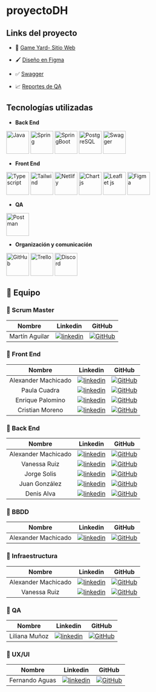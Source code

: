 # proyectoDH


## **Links del proyecto**


 +  🎯 [Game Yard- Sitio Web](https://proyecto-dh.vercel.app/home)

 +  🖌 [Diseño en Figma](https://www.figma.com/design/64t9gFZN00CIo1uCG80Uk0/Prototipo-Gameyard?node-id=0-1)

 +  ✅ [Swagger](https://proyectodh-13hj.onrender.com/swagger-ui/index.html)

 +  📈 [Reportes de QA](https://drive.google.com/drive/folders/1Bzv7BNN4IqYlp1cVkOHC-G_jrHRgn5mU)
 


## **Tecnologías utilizadas**

- **Back End**

<img src="https://user-images.githubusercontent.com/25181517/117201156-9a724800-adec-11eb-9a9d-3cd0f67da4bc.png" alt="Java" title="Java" height=60/> <img src="https://user-images.githubusercontent.com/25181517/117201470-f6d56780-adec-11eb-8f7c-e70e376cfd07.png" alt="Spring" title="Spring" height=60/> <img src="https://user-images.githubusercontent.com/25181517/183891303-41f257f8-6b3d-487c-aa56-c497b880d0fb.png" alt="SpringBoot"  title="SpringBoot" height=60/> <img src="https://user-images.githubusercontent.com/25181517/117208740-bfb78400-adf5-11eb-97bb-09072b6bedfc.png" alt="PostgreSQL" title="PostgreSQL"  height=60/> <img src="https://user-images.githubusercontent.com/25181517/186711335-a3729606-5a78-4496-9a36-06efcc74f800.png" alt="Swagger" title="Swagger" height=60 />


 - **Front End**
   
<img src="https://user-images.githubusercontent.com/25181517/183890598-19a0ac2d-e88a-4005-a8df-1ee36782fde1.png" title="Typescript"  height=60/> <img src="https://user-images.githubusercontent.com/25181517/202896760-337261ed-ee92-4979-84c4-d4b829c7355d.png" title="Tailwind"  height=60 > <img src="https://miro.medium.com/v2/resize:fit:2400/0*BRl-uL7N9LF-1hiD.png" title="Netlify"  height=60/> <img src="https://encrypted-tbn0.gstatic.com/images?q=tbn:ANd9GcTOIcxvtqClbmdo6W_S_wbVm1F8d3DrZtlsNg&usqp=CAU" title="Chart js"  height=60/>  <img src="https://encrypted-tbn0.gstatic.com/images?q=tbn:ANd9GcQthaa1KMO33bnyDZY43y_S6pQScyvilI4eJyd4tMl-NIoKoOtrzetn_ljb9FBeJwCCIZk&usqp=CAU" title="Leaflet js"  height=60/> <img src="https://user-images.githubusercontent.com/25181517/189715289-df3ee512-6eca-463f-a0f4-c10d94a06b2f.png" title="Figma"  height=60/> 


 - **QA**
   
<img src="https://user-images.githubusercontent.com/25181517/192109061-e138ca71-337c-4019-8d42-4792fdaa7128.png" title="Postman"  height=60/> 


- **Organización y comunicación**

<img src="https://user-images.githubusercontent.com/25181517/192108374-8da61ba1-99ec-41d7-80b8-fb2f7c0a4948.png" title="GitHub"  height=60/> <img src="https://encrypted-tbn0.gstatic.com/images?q=tbn:ANd9GcQhN8NWoR9uSZKueIfU_gLaG_q7DxCD7-jRm82dlWwmAoQpOa6yCTWed78QcsMe3oC4XQk&usqp=CAU" title="Trello"  height=60/> <img src="https://i.pinimg.com/736x/d6/11/54/d61154b2cae2e1c123477eaecbdbd487.jpg" title="Discord"  height=60/> 


## 🚀 **Equipo**


### 📌 Scrum Master 

| Nombre | Linkedin | GitHub |
| :---:         |     :---:      |          :---: |
| Martín Aguilar  |[![linkedin](https://img.shields.io/badge/linkedin-0A66C2?style=for-the-badge&logo=linkedin&logoColor=white)](https://www.linkedin.com/in/mart%C3%ADn-aguilarh?utm_source=share&utm_campaign=share_via&utm_content=profile&utm_medium=android_app)   | [![GitHub](https://img.shields.io/badge/github-%23121011.svg?&style=for-the-badge&logo=github&logoColor=white)](https://github.com/)|

### 📌 Front End  

| Nombre | Linkedin | GitHub |
| :---:         |     :---:      |          :---: |
| Alexander Machicado |[![linkedin](https://img.shields.io/badge/linkedin-0A66C2?style=for-the-badge&logo=linkedin&logoColor=white)](https://www.linkedin.com/in/machicadogomezalexander/)   | [![GitHub](https://img.shields.io/badge/github-%23121011.svg?&style=for-the-badge&logo=github&logoColor=white)](https://github.com/dexametasona) |
| Paula Cuadra |[![linkedin](https://img.shields.io/badge/linkedin-0A66C2?style=for-the-badge&logo=linkedin&logoColor=white)](https://www.linkedin.com/in/paula-cuadra-49b907218)   | [![GitHub](https://img.shields.io/badge/github-%23121011.svg?&style=for-the-badge&logo=github&logoColor=white)](https://github.com/paulacuadra) |
| Enrique Palomino  |[![linkedin](https://img.shields.io/badge/linkedin-0A66C2?style=for-the-badge&logo=linkedin&logoColor=white)](https://www.linkedin.com/in/devenriq/)   | [![GitHub](https://img.shields.io/badge/github-%23121011.svg?&style=for-the-badge&logo=github&logoColor=white)](https://github.com/devenriq)|
| Cristian Moreno |[![linkedin](https://img.shields.io/badge/linkedin-0A66C2?style=for-the-badge&logo=linkedin&logoColor=white)](https://www.linkedin.com/in/cristian-moreno-monsalve-336880247/)   | [![GitHub](https://img.shields.io/badge/github-%23121011.svg?&style=for-the-badge&logo=github&logoColor=white)](https://github.com/crismor13)|


### 📌 Back End  

| Nombre | Linkedin | GitHub |
| :---:         |     :---:      |          :---: |
| Alexander Machicado |[![linkedin](https://img.shields.io/badge/linkedin-0A66C2?style=for-the-badge&logo=linkedin&logoColor=white)](https://www.linkedin.com/in/machicadogomezalexander/)   | [![GitHub](https://img.shields.io/badge/github-%23121011.svg?&style=for-the-badge&logo=github&logoColor=white)](https://github.com/dexametasona) |
| Vanessa Ruiz  |[![linkedin](https://img.shields.io/badge/linkedin-0A66C2?style=for-the-badge&logo=linkedin&logoColor=white)](https://www.linkedin.com/in/)   | [![GitHub](https://img.shields.io/badge/github-%23121011.svg?&style=for-the-badge&logo=github&logoColor=white)](https://github.com/vanessar810)|
| Jorge Solis  |[![linkedin](https://img.shields.io/badge/linkedin-0A66C2?style=for-the-badge&logo=linkedin&logoColor=white)](https://www.linkedin.com/in/)   | [![GitHub](https://img.shields.io/badge/github-%23121011.svg?&style=for-the-badge&logo=github&logoColor=white)](https://github.com/jorge4812h)|
| Juan González  |[![linkedin](https://img.shields.io/badge/linkedin-0A66C2?style=for-the-badge&logo=linkedin&logoColor=white)](https://www.linkedin.com/in/)   | [![GitHub](https://img.shields.io/badge/github-%23121011.svg?&style=for-the-badge&logo=github&logoColor=white)](https://github.com/Kmilo1992)|
| Denis Alva  |[![linkedin](https://img.shields.io/badge/linkedin-0A66C2?style=for-the-badge&logo=linkedin&logoColor=white)](https://www.linkedin.com/in/)   | [![GitHub](https://img.shields.io/badge/github-%23121011.svg?&style=for-the-badge&logo=github&logoColor=white)](https://github.com/dAlvaDev)|

### 📌 BBDD 

| Nombre | Linkedin | GitHub |
| :---:         |     :---:      |          :---: |
| Alexander Machicado |[![linkedin](https://img.shields.io/badge/linkedin-0A66C2?style=for-the-badge&logo=linkedin&logoColor=white)](https://www.linkedin.com/in/machicadogomezalexander/)   | [![GitHub](https://img.shields.io/badge/github-%23121011.svg?&style=for-the-badge&logo=github&logoColor=white)](https://github.com/dexametasona) |

### 📌 Infraestructura  

| Nombre | Linkedin | GitHub |
| :---:         |     :---:      |          :---: |
| Alexander Machicado |[![linkedin](https://img.shields.io/badge/linkedin-0A66C2?style=for-the-badge&logo=linkedin&logoColor=white)](https://www.linkedin.com/in/machicadogomezalexander/)   | [![GitHub](https://img.shields.io/badge/github-%23121011.svg?&style=for-the-badge&logo=github&logoColor=white)](https://github.com/dexametasona) |
| Vanessa Ruiz  |[![linkedin](https://img.shields.io/badge/linkedin-0A66C2?style=for-the-badge&logo=linkedin&logoColor=white)](https://www.linkedin.com/in/)   | [![GitHub](https://img.shields.io/badge/github-%23121011.svg?&style=for-the-badge&logo=github&logoColor=white)](https://github.com/vanessar810)|

### 📌 QA 

| Nombre | Linkedin | GitHub |
| :---:         |     :---:      |          :---: |
| Liliana Muñoz  |[![linkedin](https://img.shields.io/badge/linkedin-0A66C2?style=for-the-badge&logo=linkedin&logoColor=white)](https://www.linkedin.com/in/lilianamunoz331/)   | [![GitHub](https://img.shields.io/badge/github-%23121011.svg?&style=for-the-badge&logo=github&logoColor=white)](https://github.com/liliana331)|

### 📌 UX/UI 

| Nombre | Linkedin | GitHub |
| :---:         |     :---:      |          :---: |
| Fernando Aguas  |[![linkedin](https://img.shields.io/badge/linkedin-0A66C2?style=for-the-badge&logo=linkedin&logoColor=white)](https://www.linkedin.com/in/)   | [![GitHub](https://img.shields.io/badge/github-%23121011.svg?&style=for-the-badge&logo=github&logoColor=white)](https://github.com/)|

